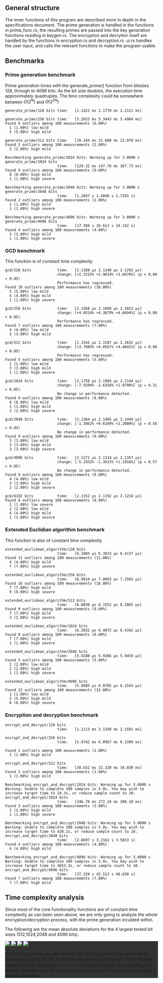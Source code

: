 ## General structure

The inner functions of this program are described more in depth in the specifications document. The prime generation is handled in the functions in prime_func.rs, the resulting primes are passed into the key generation functions residing in keygen.rs. The encryption and decrytion itself are handled by the functions in encryption.rs and decryption.rs. ui.rs handles the user input, and calls the relevant functions to make the program usable.


## Benchmarks

### Prime generation benchmark

Prime generation times with the generate_prime() function from bitsizes 128, through to 4096 bits:
As the bit size doubles, the execution time approximately quadruples. The time complexity could be somewhere between $O(2^N)$ and $O(2^{2N})$
```
generate_prime/128 bits time:   [2.1422 ms 2.1770 ms 2.2121 ms]

generate_prime/256 bits time:   [5.2033 ms 5.3443 ms 5.4904 ms]
Found 6 outliers among 100 measurements (6.00%)
  1 (1.00%) low mild
  5 (5.00%) high mild
  
generate_prime/512 bits time:   [20.344 ms 21.680 ms 23.078 ms]
Found 2 outliers among 100 measurements (2.00%)
  2 (2.00%) high mild

Benchmarking generate_prime/1024 bits: Warming up for 3.0000 s
generate_prime/1024 bits
                        time:   [129.32 ms 147.76 ms 167.73 ms]
Found 9 outliers among 100 measurements (9.00%)
  8 (8.00%) high mild
  1 (1.00%) high severe

Benchmarking generate_prime/2048 bits: Warming up for 3.0000 s
generate_prime/2048 bits
                        time:   [1.2667 s 1.4846 s 1.7265 s]
Found 2 outliers among 100 measurements (2.00%)
  1 (1.00%) high mild
  1 (1.00%) high severe

Benchmarking generate_prime/4096 bits: Warming up for 3.0000 s
generate_prime/4096 bits
                        time:   [17.369 s 20.613 s 24.142 s]
Found 4 outliers among 100 measurements (4.00%)
  3 (3.00%) high mild
  1 (1.00%) high severe
```

### GCD benchmark

This function is of constant time complexity

```
gcd/128 bits            time:   [2.1188 µs 2.1240 µs 2.1292 µs]
                        change: [+2.2515% +2.9614% +3.6870%] (p = 0.00 < 0.05)
                        Performance has regressed.
Found 10 outliers among 100 measurements (10.00%)
  5 (5.00%) low mild
  4 (4.00%) high mild
  1 (1.00%) high severe

gcd/256 bits            time:   [2.1568 µs 2.1609 µs 2.1653 µs]
                        change: [+4.0514% +4.3679% +4.6694%] (p = 0.00 < 0.05)
                        Performance has regressed.
Found 7 outliers among 100 measurements (7.00%)
  4 (4.00%) low mild
  3 (3.00%) high mild

gcd/512 bits            time:   [2.1541 µs 2.1587 µs 2.1632 µs]
                        change: [+3.7085% +4.0567% +4.4842%] (p = 0.00 < 0.05)
                        Performance has regressed.
Found 5 outliers among 100 measurements (5.00%)
  1 (1.00%) low mild
  3 (3.00%) high mild
  1 (1.00%) high severe

gcd/1024 bits           time:   [2.1758 µs 2.1904 µs 2.2144 µs]
                        change: [-7.5594% -2.6358% +1.0790%] (p = 0.31 > 0.05)
                        No change in performance detected.
Found 9 outliers among 100 measurements (9.00%)
  6 (6.00%) low mild
  1 (1.00%) high mild
  2 (2.00%) high severe

gcd/2048 bits           time:   [2.1364 µs 2.1405 µs 2.1449 µs]
                        change: [-1.3862% +0.6269% +2.2080%] (p = 0.56 > 0.05)
                        No change in performance detected.
Found 9 outliers among 100 measurements (9.00%)
  3 (3.00%) low mild
  3 (3.00%) high mild
  3 (3.00%) high severe

gcd/4096 bits           time:   [2.1271 µs 2.1314 µs 2.1357 µs]
                        change: [-5.2932% -1.3633% +1.1858%] (p = 0.57 > 0.05)
                        No change in performance detected.
Found 9 outliers among 100 measurements (9.00%)
  4 (4.00%) low mild
  3 (3.00%) high mild
  2 (2.00%) high severe

gcd/8192 bits           time:   [2.1152 µs 2.1192 µs 2.1234 µs]
Found 8 outliers among 100 measurements (8.00%)
  1 (1.00%) low severe
  2 (2.00%) low mild
  4 (4.00%) high mild
  1 (1.00%) high severe

```

### Extended Euclidian algorithm benchmark

This function is also of constant time complexity

```
extended_euclidean_algorithm/128 bits
                        time:   [6.2085 µs 6.3033 µs 6.4137 µs]
Found 11 outliers among 100 measurements (11.00%)
  4 (4.00%) high mild
  7 (7.00%) high severe

extended_euclidean_algorithm/256 bits
                        time:   [6.9914 µs 7.0603 µs 7.1565 µs]
Found 16 outliers among 100 measurements (16.00%)
  7 (7.00%) high mild
  9 (9.00%) high severe

extended_euclidean_algorithm/512 bits
                        time:   [6.0830 µs 6.1552 µs 6.2865 µs]
Found 9 outliers among 100 measurements (9.00%)
  7 (7.00%) high mild
  2 (2.00%) high severe

extended_euclidean_algorithm/1024 bits
                        time:   [6.3831 µs 6.4072 µs 6.4342 µs]
Found 8 outliers among 100 measurements (8.00%)
  7 (7.00%) high mild
  1 (1.00%) high severe

extended_euclidean_algorithm/2048 bits
                        time:   [5.9280 µs 5.9366 µs 5.9459 µs]
Found 5 outliers among 100 measurements (5.00%)
  2 (2.00%) low mild
  2 (2.00%) high mild
  1 (1.00%) high severe
  
extended_euclidean_algorithm/4096 bits
                        time:   [5.9985 µs 6.0705 µs 6.1543 µs]
Found 12 outliers among 100 measurements (12.00%)
  1 (1.00%) low mild
  5 (5.00%) high mild
  6 (6.00%) high severe
```

### Encryption and decryption benchmark
```
encrypt_and_decrypt/128 bits
                        time:   [2.1113 ms 2.1350 ms 2.1591 ms]

encrypt_and_decrypt/256 bits
                        time:   [5.9742 ms 6.0967 ms 6.2209 ms]
                        
Found 1 outliers among 100 measurements (1.00%)
  1 (1.00%) high mild

encrypt_and_decrypt/512 bits
                        time:   [30.652 ms 32.320 ms 34.030 ms]
Found 1 outliers among 100 measurements (1.00%)
  1 (1.00%) high mild

Benchmarking encrypt_and_decrypt/1024 bits: Warming up for 3.0000 s
Warning: Unable to complete 100 samples in 5.0s. You may wish to increase target time to 24.3s, or reduce sample count to 20.
encrypt_and_decrypt/1024 bits
                        time:   [246.70 ms 272.24 ms 300.10 ms]
Found 3 outliers among 100 measurements (3.00%)
  2 (2.00%) high mild
  1 (1.00%) high severe

Benchmarking encrypt_and_decrypt/2048 bits: Warming up for 3.0000 s
Warning: Unable to complete 100 samples in 5.0s. You may wish to increase target time to 420.2s, or reduce sample count to 10.
encrypt_and_decrypt/2048 bits
                        time:   [2.8697 s 3.2161 s 3.5833 s]
Found 4 outliers among 100 measurements (4.00%)
  4 (4.00%) high mild

Benchmarking encrypt_and_decrypt/4096 bits: Warming up for 3.0000 s
Warning: Unable to complete 100 samples in 5.0s. You may wish to increase target time to 4653.3s, or reduce sample count to 10.
encrypt_and_decrypt/4096 bits
                        time:   [37.329 s 42.513 s 48.030 s]
Found 7 outliers among 100 measurements (7.00%)
  7 (7.00%) high mild
```

## Time complexity analysis

Since most of the core functionality functions are of constant time complexity as can been seen above, we are only going to analyze the whole encryption/decryption process, with the prime generation inculded within.


The following are the mean absolute deviations for the 4 largest tested bit sizes (512,1024,2048 and 4096 bits).

<div style="background-color: rgb(50, 50, 50);">

<img src="https://raw.githubusercontent.com/asvorg/tiralabra/e0292ef21d466643dba8da7dbf49d3260ada9cfa/rsa/documentation/criterion2/reports/encrypt_and_decrypt/4096%20bits/MAD.svg">
<img src="https://raw.githubusercontent.com/asvorg/tiralabra/56304564e9d3d375d2cc34e73c8838743d6694a7/rsa/documentation/criterion2/reports/encrypt_and_decrypt/2048%20bits/MAD.svg">
<img src="https://raw.githubusercontent.com/asvorg/tiralabra/56304564e9d3d375d2cc34e73c8838743d6694a7/rsa/documentation/criterion2/reports/encrypt_and_decrypt/1024%20bits/MAD.svg">
<img src="https://raw.githubusercontent.com/asvorg/tiralabra/87ffee67dc7001d05095738fda161c19905416b3/rsa/documentation/criterion2/reports/encrypt_and_decrypt/512%20bits/MAD.svg">

From these graphs we can see that the encryption and decryption time increases roughly by 10x as the the the prime size doubles. This indicates quadratic time complexity, $O(n^2)$ for the whole process of calculating the primes, then deriving the keys, encrypting a piece of text, and decrypting it back to plaintext.